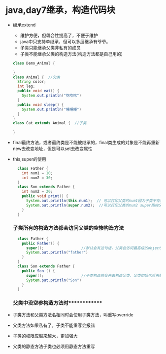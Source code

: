# java,day7继承，构造代码块

- 继承extend

  - 维护方便，但耦合性提高了，不便于维护
  - java中只支持单继承，但可以多层继承有爷爷。
  - 子类只能继承父类非私有的成员
  - 子类不能继承父类的构造方法(构造方法都是自己用的)

  ```java
  class Demo_Animal {
    
  }
  class Animal {  //父类
    String color;
    int leg;
    public void eat() {
      System.out.println("吃吃吃")
    }
    public void sleep() {
      System.out.println("睡睡睡")
    }
  }
  class Cat extends Animal {  //子类
    
  }
  ```
- final最终方法，或者最终类是不能被继承的，final类生成的对象是不能再重新new去改变地址，但是可以set去改变属性

- this,super的使用

  ```java
    class Father {
      int num1 = 10;
      int num2 = 30;
    }
    class Son extends Father {
      int num2 = 20;
      public void print() {
        System.out.println(this.num1);  // 可以打印父类的num1因为子类不存在num1
        System.out.println(super.num2);  //可以打印父类的num2 super指向父类   
      }
    }
  ```

    ### 子类所有的构造方法都会访问父类的空惨构造方法

  ```java
    class Father {
      public Father() {
        super();                 //默认会有这句话，父类会访问最高级的object
        System.out.println("father")
      }
    }
    class Son extends Father {
      public Son () {
        super();                 //子类构造前会先去构造父类，父类初始化后再执行子类
        System.put.println("Son")
      }
    }
  ```

    ### 父类中没空参构造方法时************

- 子类方法和父类方法名相同时会使用子类方法，叫重写override

- 父类方法如果私有了，子类不能重写会报错

- 子类的权限应越来越大，更加强大

- 父类的静态方法子类也必须用静态方法重写
